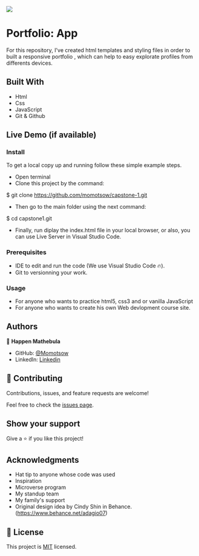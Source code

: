 ![](https://img.shields.io/badge/Microverse-blueviolet)

# Portfolio: App

For this repository, I've created html templates and styling files in order to built a responsive portfolio ,  which can help to easy explorate  profiles from differents devices.

## Built With

- Html
- Css
- JavaScript
- Git & Github

## Live Demo (if available)
[Live Demo Link]: https://momotsow.github.io/capstone-1/

### Install

To get a local copy up and running follow these simple example steps.
- Open terminal
- Clone this project by the command: 

$ git clone https://github.com/momotsow/capstone-1.git

- Then go to the main folder using the next command:

$ cd capstone1.git

- Finally, run diplay the index.html file in your local browser, or also, you can use Live Server in Visual Studio Code.

### Prerequisites

- IDE to edit and run the code (We use Visual Studio Code 🔥).
- Git to versionning your work.

### Usage

- For anyone who wants to practice html5, css3 and or vanilla JavaScript
- For anyone who wants to create his own Web devlopment course site.

## Authors

👤 **Happen Mathebula**

- GitHub: [@Momotsow](https://github.com/momotsow)
- LinkedIn: [Linkedin](https://www.linkedin.com/in/khomotso-prudence-mkansi-aa7794b7/)

## 🤝 Contributing

Contributions, issues, and feature requests are welcome!

Feel free to check the [issues page](../../issues/).

## Show your support

Give a ⭐️ if you like this project!

## Acknowledgments

- Hat tip to anyone whose code was used
- Inspiration
- Microverse program
- My standup team
- My family's support
- Original design idea by Cindy Shin in Behance.(https://www.behance.net/adagio07)

## 📝 License

This project is [MIT](MIT.md) licensed.
